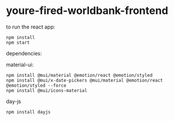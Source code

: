 # youre-fired-worldbank-frontend

to run the react app:

```
npm install
npm start
```

dependencies:

material-ui:
```
npm install @mui/material @emotion/react @emotion/styled
npm install @mui/x-date-pickers @mui/material @emotion/react @emotion/styled --force
npm install @mui/icons-material
```

day-js
```
npm install dayjs
```
